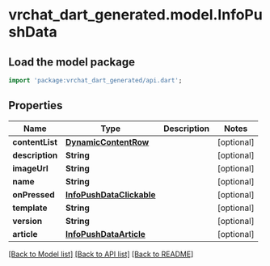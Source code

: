 # vrchat_dart_generated.model.InfoPushData

## Load the model package
```dart
import 'package:vrchat_dart_generated/api.dart';
```

## Properties
Name | Type | Description | Notes
------------ | ------------- | ------------- | -------------
**contentList** | [**DynamicContentRow**](DynamicContentRow.md) |  | [optional] 
**description** | **String** |  | [optional] 
**imageUrl** | **String** |  | [optional] 
**name** | **String** |  | [optional] 
**onPressed** | [**InfoPushDataClickable**](InfoPushDataClickable.md) |  | [optional] 
**template** | **String** |  | [optional] 
**version** | **String** |  | [optional] 
**article** | [**InfoPushDataArticle**](InfoPushDataArticle.md) |  | [optional] 

[[Back to Model list]](../README.md#documentation-for-models) [[Back to API list]](../README.md#documentation-for-api-endpoints) [[Back to README]](../README.md)


